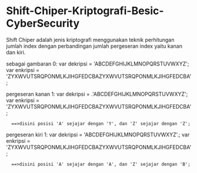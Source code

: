 # Shift-Chiper-Kriptografi-Besic-CyberSecurity
Shift Chiper adalah jenis kriptografi menggunakan teknik perhitungan jumlah index dengan perbandingan jumlah pergeseran index yaitu kanan dan kiri.

sebagai gambaran 0:
      var dekripsi  = 'ABCDEFGHIJKLMNOPQRSTUVWXYZ';
      var enkripsi  = 'ZYXWVUTSRQPONMLKJIHGFEDCBAZYXWVUTSRQPONMLKJIHGFEDCBA';
      
pergeseran kanan 1:
      var dekripsi  = .'ABCDEFGHIJKLMNOPQRSTUVWXYZ';
      var enkripsi  = 'ZYXWVUTSRQPONMLKJIHGFEDCBAZYXWVUTSRQPONMLKJIHGFEDCBA';
      
      ==>disini posisi 'A' sejajar dengan 'Y', dan 'Z' sejajar dengan 'Z';
      
pergeseran kiri 1:
      var dekripsi  =                          'ABCDEFGHIJKLMNOPQRSTUVWXYZ'.;
      var enkripsi  = 'ZYXWVUTSRQPONMLKJIHGFEDCBAZYXWVUTSRQPONMLKJIHGFEDCBA';
      
      ==>disini posisi 'A' sejajar dengan 'A', dan 'Z' sejajar dengan 'B';
